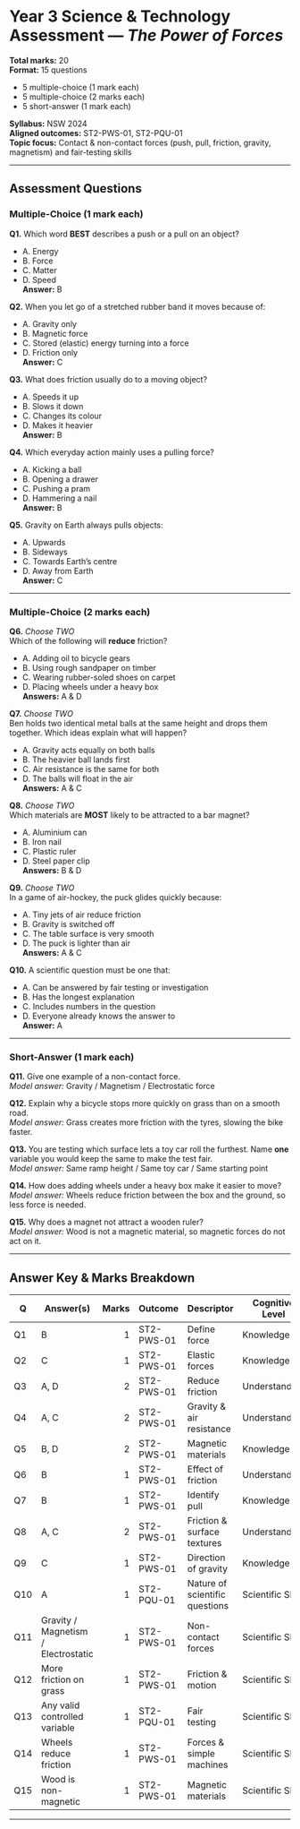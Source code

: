 # Year 3 Science & Technology Assessment — *The Power of Forces*

**Total marks:** 20  
**Format:** 15 questions  
- 5 multiple-choice (1 mark each)  
- 5 multiple-choice (2 marks each)  
- 5 short-answer (1 mark each)  

**Syllabus:** NSW 2024  
**Aligned outcomes:** ST2-PWS-01, ST2-PQU-01  
**Topic focus:** Contact & non-contact forces (push, pull, friction, gravity, magnetism) and fair-testing skills  

---

## Assessment Questions

### Multiple-Choice (1 mark each)

**Q1.** Which word **BEST** describes a push or a pull on an object?  
- A. Energy  
- B. Force  
- C. Matter  
- D. Speed  
**Answer:** B

**Q2.** When you let go of a stretched rubber band it moves because of:  
- A. Gravity only  
- B. Magnetic force  
- C. Stored (elastic) energy turning into a force  
- D. Friction only  
**Answer:** C

**Q3.** What does friction usually do to a moving object?  
- A. Speeds it up  
- B. Slows it down  
- C. Changes its colour  
- D. Makes it heavier  
**Answer:** B

**Q4.** Which everyday action mainly uses a pulling force?  
- A. Kicking a ball  
- B. Opening a drawer  
- C. Pushing a pram  
- D. Hammering a nail  
**Answer:** B

**Q5.** Gravity on Earth always pulls objects:  
- A. Upwards  
- B. Sideways  
- C. Towards Earth’s centre  
- D. Away from Earth  
**Answer:** C

---

### Multiple-Choice (2 marks each)

**Q6.** *Choose TWO*  
Which of the following will **reduce** friction?  
- A. Adding oil to bicycle gears  
- B. Using rough sandpaper on timber  
- C. Wearing rubber-soled shoes on carpet  
- D. Placing wheels under a heavy box  
**Answers:** A & D

**Q7.** *Choose TWO*  
Ben holds two identical metal balls at the same height and drops them together. Which ideas explain what will happen?  
- A. Gravity acts equally on both balls  
- B. The heavier ball lands first  
- C. Air resistance is the same for both  
- D. The balls will float in the air  
**Answers:** A & C

**Q8.** *Choose TWO*  
Which materials are **MOST** likely to be attracted to a bar magnet?  
- A. Aluminium can  
- B. Iron nail  
- C. Plastic ruler  
- D. Steel paper clip  
**Answers:** B & D

**Q9.** *Choose TWO*  
In a game of air-hockey, the puck glides quickly because:  
- A. Tiny jets of air reduce friction  
- B. Gravity is switched off  
- C. The table surface is very smooth  
- D. The puck is lighter than air  
**Answers:** A & C

**Q10.** A scientific question must be one that:  
- A. Can be answered by fair testing or investigation  
- B. Has the longest explanation  
- C. Includes numbers in the question  
- D. Everyone already knows the answer to  
**Answer:** A

---

### Short-Answer (1 mark each)

**Q11.** Give one example of a non-contact force.  
*Model answer:* Gravity / Magnetism / Electrostatic force

**Q12.** Explain why a bicycle stops more quickly on grass than on a smooth road.  
*Model answer:* Grass creates more friction with the tyres, slowing the bike faster.

**Q13.** You are testing which surface lets a toy car roll the furthest. Name **one** variable you would keep the same to make the test fair.  
*Model answer:* Same ramp height / Same toy car / Same starting point

**Q14.** How does adding wheels under a heavy box make it easier to move?  
*Model answer:* Wheels reduce friction between the box and the ground, so less force is needed.

**Q15.** Why does a magnet not attract a wooden ruler?  
*Model answer:* Wood is not a magnetic material, so magnetic forces do not act on it.

---

## Answer Key & Marks Breakdown

| Q   | Answer(s)                           | Marks | Outcome     | Descriptor                           | Cognitive Level  |
|-----|-------------------------------------|------:|-------------|--------------------------------------|------------------|
| Q1  | B                                   |   1   | ST2-PWS-01  | Define force                         | Knowledge        |
| Q2  | C                                   |   1   | ST2-PWS-01  | Elastic forces                       | Knowledge        |
| Q3  | A, D                                |   2   | ST2-PWS-01  | Reduce friction                      | Understanding    |
| Q4  | A, C                                |   2   | ST2-PWS-01  | Gravity & air resistance             | Understanding    |
| Q5  | B, D                                |   2   | ST2-PWS-01  | Magnetic materials                   | Knowledge        |
| Q6  | B                                   |   1   | ST2-PWS-01  | Effect of friction                   | Understanding    |
| Q7  | B                                   |   1   | ST2-PWS-01  | Identify pull                        | Knowledge        |
| Q8  | A, C                                |   2   | ST2-PWS-01  | Friction & surface textures          | Understanding    |
| Q9  | C                                   |   1   | ST2-PWS-01  | Direction of gravity                 | Knowledge        |
| Q10 | A                                   |   1   | ST2-PQU-01  | Nature of scientific questions       | Scientific Skill |
| Q11 | Gravity / Magnetism / Electrostatic |   1   | ST2-PWS-01  | Non-contact forces                   | Scientific Skill |
| Q12 | More friction on grass              |   1   | ST2-PWS-01  | Friction & motion                    | Scientific Skill |
| Q13 | Any valid controlled variable       |   1   | ST2-PQU-01  | Fair testing                         | Scientific Skill |
| Q14 | Wheels reduce friction              |   1   | ST2-PWS-01  | Forces & simple machines             | Scientific Skill |
| Q15 | Wood is non-magnetic                |   1   | ST2-PWS-01  | Magnetic materials                   | Scientific Skill |

---